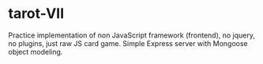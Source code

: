 # tarot-VII
Practice implementation of non JavaScript framework (frontend), no jquery, no plugins, just raw JS card game. Simple Express server with Mongoose object modeling.
